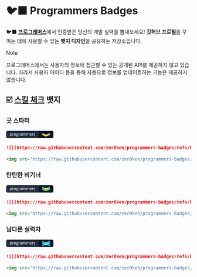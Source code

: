 # 🐦‍⬛ Programmers Badges

🐦‍⬛ [**프로그래머스**](https://programmers.co.kr/)에서 인증받은 당신의 개발 실력을 뽐내보세요! **깃허브 프로필**을 꾸미는 데에 사용할 수 있는 **뱃지 디자인**을 공유하는 저장소입니다.

> [!Note]
> 프로그래머스에서는 사용자의 정보에 접근할 수 있는 공개된 API를 제공하지 않고 있습니다. 따라서 사용자 아이디 등을 통해 자동으로 정보를 업데이트하는 기능은 제공하지 않습니다.

## ☑️ [스킬 체크](https://school.programmers.co.kr/skill_checks) 뱃지

### 굿 스타터

![](https://raw.githubusercontent.com/zer0ken/programmers-badges/refs/heads/main/resources/skillcheck/starter.png)

```md
![](https://raw.githubusercontent.com/zer0ken/programmers-badges/refs/heads/main/resources/skillcheck/starter.png)
```

```html
<img src="https://raw.githubusercontent.com/zer0ken/programmers-badges/refs/heads/main/resources/skillcheck/starter.png">
```

### 탄탄한 비기너

![](https://raw.githubusercontent.com/zer0ken/programmers-badges/refs/heads/main/resources/skillcheck/beginner.png)

```md
![](https://raw.githubusercontent.com/zer0ken/programmers-badges/refs/heads/main/resources/skillcheck/beginner.png)
```

```html
<img src="https://raw.githubusercontent.com/zer0ken/programmers-badges/refs/heads/main/resources/skillcheck/beginner.png">
```

### 남다른 실력자

![](https://raw.githubusercontent.com/zer0ken/programmers-badges/refs/heads/main/resources/skillcheck/outlier.png)

```md
![](https://raw.githubusercontent.com/zer0ken/programmers-badges/refs/heads/main/resources/skillcheck/outlier.png)
```

```html
<img src="https://raw.githubusercontent.com/zer0ken/programmers-badges/refs/heads/main/resources/skillcheck/outlier.png">
```
